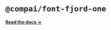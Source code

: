 # `@compai/font-fjord-one`

[**Read the docs &rarr;**](https://components.ai/docs/typefaces/fjord-one)

